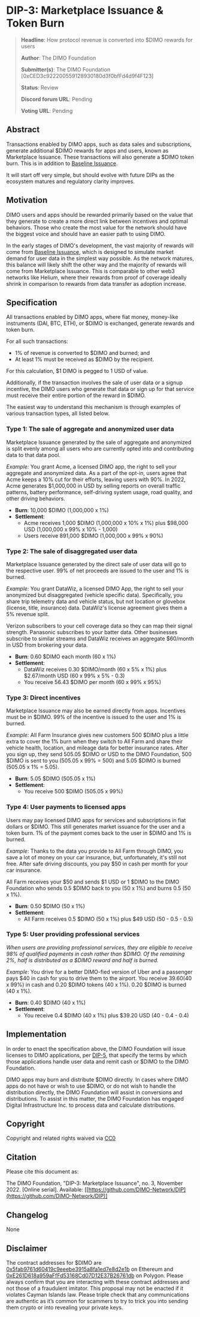 # DIP-3: Marketplace Issuance & Token Burn

> **Headline**: How protocol revenue is converted into $DIMO rewards for users
>
> **Author**: The DIMO Foundation
>
> **Submitter(s)**: The DIMO Foundation \[0xCED3c922200559128930180d3f0bfFd4d9f4F123]
>
> **Status**: Review
>
> **Discord forum URL**: Pending
>
> **Voting URL**: Pending

## Abstract

Transactions enabled by DIMO apps, such as data sales and subscriptions, generate additional $DIMO rewards for apps and users, known as Marketplace Issuance. These transactions will also generate a $DIMO token burn. This is in addition to [Baseline Issuance](dip-2-baseline-issuance.md).

It will start off very simple, but should evolve with future DIPs as the ecosystem matures and regulatory clarity improves.

## Motivation

DIMO users and apps should be rewarded primarily based on the value that they generate to create a more direct link between incentives and optimal behaviors. Those who create the most value for the network should have the biggest voice and should have an easier path to using DIMO.

In the early stages of DIMO's development, the vast majority of rewards will come from [Baseline Issuance](dip-2-baseline-issuance.md), which is designed to simulate market demand for user data in the simplest way possible. As the network matures, this balance will likely shift the other way and the majority of rewards will come from Marketplace Issuance. This is comparable to other web3 networks like Helium, where their rewards from proof of coverage ideally shrink in comparison to rewards from data transfer as adoption increase.

## Specification

All transactions enabled by DIMO apps, where fiat money, money-like instruments (DAI, BTC, ETH), or $DIMO is exchanged, generate rewards and token burn.

For all such transactions:

* 1% of revenue is converted to $DIMO and burned; and&#x20;
* At least 1% must be received as $DIMO by the recipient.

For this calculation, $1 DIMO is pegged to 1 USD of value.&#x20;

Additionally, if the transaction involves the sale of user data or a signup incentive, the DIMO users who generate that data or sign up for that service must receive their entire portion of the reward in $DIMO.

The easiest way to understand this mechanism is through examples of various transaction types, all listed below.

### Type 1: The sale of aggregate and anonymized user data

Marketplace Issuance generated by the sale of aggregate and anonymized is split evenly among all users who are currently opted into and contributing data to that data pool.

_Example:_ You grant Acme, a licensed DIMO app, the right to sell your aggregate and anonymized data. As a part of the opt-in, users agree that Acme keeps a 10% cut for their efforts, leaving users with 90%. In 2022, Acme generates $1,000,000 in USD by selling reports on overall traffic patterns, battery performance, self-driving system usage, road quality, and other driving behaviors.

* **Burn**: 10,000 $DIMO (1,000,000 x 1%)
* **Settlement**:&#x20;
  * Acme receives 1,000 $DIMO (1,000,000 x 10% x 1%) plus $98,000 USD (1,000,000 x 99% x 10% - 1,000)
  * Users receive 891,000 $DIMO (1,000,000 x 99% x 90%)

### Type 2: The sale of disaggregated user data

Marketplace Issuance generated by the direct sale of user data will go to the respective user. 99% of net proceeds are issued to the user and 1% is burned.

_Example:_ You grant DataWiz, a licensed DIMO App, the right to sell your anonymized but disaggregated (vehicle specific data). Specifically, you share trip telemetry data and vehicle status, but not location or glovebox (license, title, insurance) data. DataWiz's license agreement gives them a 5% revenue split.

Verizon subscribers to your cell coverage data so they can map their signal strength. Panasonic subscribes to your batter data. Other businesses subscribe to similar streams and DataWiz receives an aggregate $60/month in USD from brokering your data.

* **Burn**: 0.60 $DIMO each month (60 x 1%)
* **Settlement**:&#x20;
  * DataWiz receives 0.30 $DIMO/month (60 x 5% x 1%) plus $2.67/month USD (60 x 99% x 5% - 0.3)
  * You receive 56.43 $DIMO per month (60 x 99% x 95%)

### Type 3: Direct incentives

Marketplace Issuance may also be earned directly from apps. Incentives must be in $DIMO. 99% of the incentive is issued to the user and 1% is burned.

_Example:_ All Farm Insurance gives new customers 500 $DIMO plus a little extra to cover the 1% burn when they switch to All Farm and share their vehicle health, location, and mileage data for better insurance rates. After you sign up, they send 505.05 $DIMO or USD to the DIMO Foundation, 500 $DIMO is sent to you (505.05 x 99% = 500) and 5.05 $DIMO is burned (505.05 x 1% = 5.05).

* **Burn**: 5.05 $DIMO (505.05 x 1%)
* **Settlement**:&#x20;
  * You receive 500 $DIMO (505.05 x 99%)

### Type 4: User payments to licensed apps

Users may pay licensed DIMO apps for services and subscriptions in fiat dollars or $DIMO. This still generates market issuance for the user and a token burn. 1% of the payment comes back to the user in $DIMO and 1% is burned.

_Example_: Thanks to the data you provide to All Farm through DIMO, you save a lot of money on your car insurance, but, unfortunately, it's still not free. After safe driving discounts, you pay $50 in cash per month for your car insurance.

All Farm receives your $50 and sends $1 USD or 1 $DIMO to the DIMO Foundation who sends 0.5 $DIMO back to you (50 x 1%) and burns 0.5 (50 x 1%).

* **Burn**: 0.50 $DIMO (50 x 1%)
* **Settlement**:&#x20;
  * All Farm receives 0.5 $DIMO (50 x 1%) plus $49 USD (50 - 0.5 - 0.5)

### Type 5: User providing professional services

_When users are providing professional services, they are eligible to receive 98% of qualified payments in cash rather than $DIMO. Of the remaining 2%, half is distributed as a $DIMO reward and half is burned._

_Example_: You drive for a better DIMO-fied version of Uber and a passenger pays $40 in cash for you to drive them to the airport. You receive $39.60 ($40 x 99%) in cash and 0.20 $DIMO tokens (40 x 1%). 0.20 $DIMO is burned (40 x 1%).

* **Burn**: 0.40 $DIMO (40 x 1%)
* **Settlement**:&#x20;
  * You receive 0.4 $DIMO (40 x 1%) plus $39.20 USD (40 - 0.4 - 0.4)

## Implementation

In order to enact the specification above, the DIMO Foundation will issue licenses to DIMO applications, per [DIP-5](dip-5-app-ecosystem.md), that specify the terms by which those applications handle user data and remit cash or $DIMO to the DIMO Foundation.

DIMO apps may burn and distribute $DIMO directly. In cases where DIMO apps do not have or wish to use $DIMO, or do not wish to handle the distribution directly, the DIMO Foundation will assist in conversions and distributions. To assist in this matter, the DIMO Foundation has engaged Digital Infrastructure Inc. to process data and calculate distributions.

## Copyright

Copyright and related rights waived via [CC0](https://creativecommons.org/publicdomain/zero/1.0)

## Citation

Please cite this document as:

The DIMO Foundation, "DIP-3: Marketplace Issuance", no. 3, November 2022. \[Online serial]. Available: \[[https://github.com/DIMO-Network/DIP](https://github.com/DIMO-Network/DIP)]

## Changelog

None

## Disclaimer

The contract addresses for $DIMO are [0x5fab9761d60419c9eeebe3915a8fa1ed7e8d2e1b](https://etherscan.io/token/0x5fab9761d60419c9eeebe3915a8fa1ed7e8d2e1b) on Ethereum and [0xE261D618a959aFfFd53168Cd07D12E37B26761db](https://polygonscan.com/token/0xE261D618a959aFfFd53168Cd07D12E37B26761db) on Polygon. Please always confirm that you are interacting with these contract addresses and not those of a fraudulent imitator. This proposal may not be enacted if it violates Cayman Islands law. Please triple check that any communications are authentic as it’s common for scammers to try to trick you into sending them crypto or into revealing your private keys.

